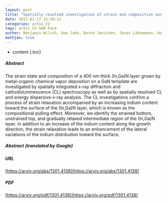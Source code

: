 ```yaml
---
layout: post
title: "Spatially resolved investigation of strain and composition variations in N/GaN epilayers"
date: 2013-01-17 15:59:11
categories: arXiv_CV
tags: arXiv_CV GAN Face
author: Benjamin Wilsch, Uwe Jahn, Bernd Jenichen, Jonas Lähnemann, Holger T. Grahn
mathjax: true
---
```


* content
{:toc}

##### Abstract
The strain state and composition of a 400 nm thick (In,Ga)N layer grown by metal-organic chemical vapor deposition on a GaN template are investigated by spatially integrated x-ray diffraction and cathodoluminescence (CL) spectroscopy as well as by spatially resolved CL and energy dispersive x-ray analysis. The CL investigations confirm a process of strain relaxation accompanied by an increasing indium content toward the surface of the (In,Ga)N layer, which is known as the compositional pulling effect. Moreover, we identify the strained bottom, unstrained top, and gradually relaxed intermediate region of the (In,Ga)N layer. In addition to an increase of the indium content along the growth direction, the strain relaxation leads to an enhancement of the lateral variations of the indium distribution toward the surface.

##### Abstract (translated by Google)


##### URL
[https://arxiv.org/abs/1301.4138](https://arxiv.org/abs/1301.4138)

##### PDF
[https://arxiv.org/pdf/1301.4138](https://arxiv.org/pdf/1301.4138)

